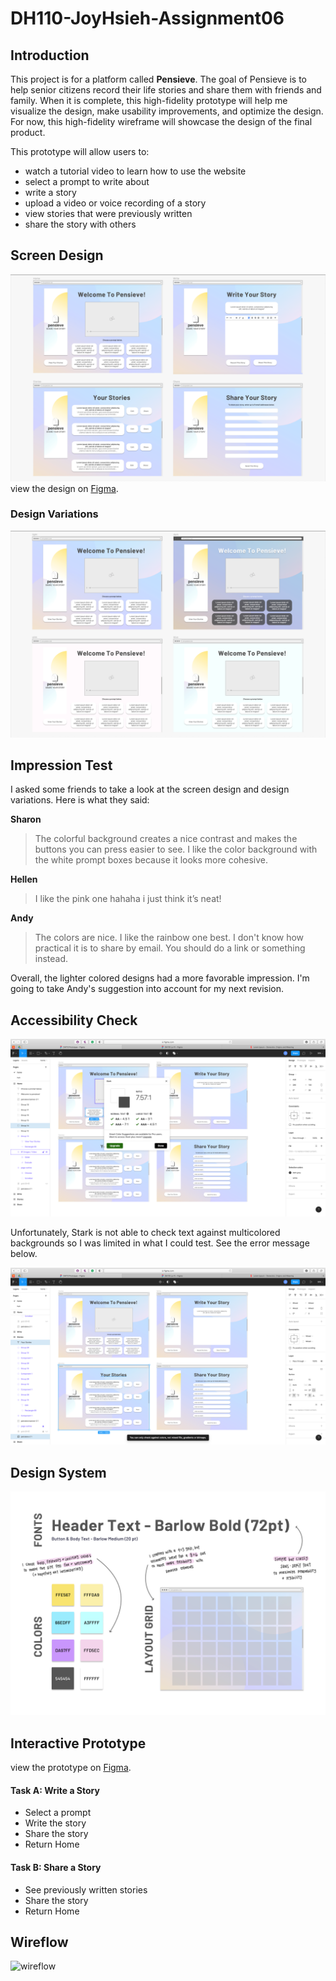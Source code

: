 # DH110-JoyHsieh-Assignment06
## Introduction
This project is for a platform called **Pensieve**. The goal of Pensieve is to help senior citizens record their life stories and share them with friends and family. When it is complete, this high-fidelity prototype will help me visualize the design, make usability improvements, and optimize the design. For now, this high-fidelity wireframe will showcase the design of the final product.  

This prototype will allow users to:

- watch a tutorial video to learn how to use the website
- select a prompt to write about
- write a story
- upload a video or voice recording of a story
- view stories that were previously written
- share the story with others

## Screen Design
![Screen Design](screen-design.png)
view the design on [Figma](https://www.figma.com/file/1u7553IPa6LgAZey8nxkDp/DH110-Prototype?node-id=0%3A1).

### Design Variations
![Design Variations](design-variations.png)

## Impression Test
I asked some friends to take a look at the screen design and design variations. Here is what they said:

**Sharon**
> The colorful background creates a nice contrast and makes the buttons you can press easier to see. I like the color background with the white prompt boxes because it looks more cohesive.

**Hellen**
> I like the pink one hahaha i just think it’s neat!

**Andy**
> The colors are nice. I like the rainbow one best. I don't know how practical it is to share by email. You should do a link or something instead.

Overall, the lighter colored designs had a more favorable impression. I'm going to take Andy's suggestion into account for my next revision.

## Accessibility Check
![Accessibility Check](accessibility-check.png)

Unfortunately, Stark is not able to check text against multicolored backgrounds so I was limited in what I could test. See the error message below.

![Accessibility Check Fail](accessibility-check-fail.png)

## Design System
![Design System](design-system.png)

## Interactive Prototype
view the prototype on [Figma](https://www.figma.com/proto/1u7553IPa6LgAZey8nxkDp/DH110-Prototype?node-id=6%3A891&scaling=min-zoom&page-id=0%3A1).

#### Task A: Write a Story
- Select a prompt
- Write the story
- Share the story
- Return Home

#### Task B: Share a Story
- See previously written stories
- Share the story
- Return Home

## Wireflow
![wireflow](https://user-images.githubusercontent.com/82081636/118596689-8faaa200-b760-11eb-8ad5-7edc931db6b3.png)
